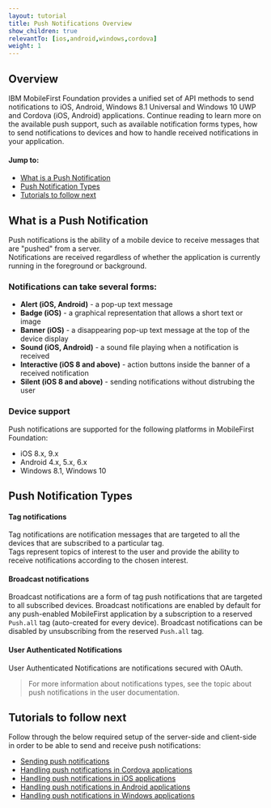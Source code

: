 ```yaml
---
layout: tutorial
title: Push Notifications Overview
show_children: true
relevantTo: [ios,android,windows,cordova]
weight: 1
---
```

## Overview
IBM MobileFirst Foundation provides a unified set of API methods to send notifications to iOS, Android, Windows 8.1 Universal and Windows 10 UWP and Cordova (iOS, Android) applications. Continue reading to learn more on the available push support, such as available notification forms types, how to send notifications to devices and how to handle received notifications in your application.

#### Jump to:
* [What is a Push Notification](#what-is-a-push-notification)
* [Push Notification Types](#push-notification-types)
* [Tutorials to follow next](#tutorials-to-follow-next)

## What is a Push Notification
Push notifications is the ability of a mobile device to receive messages that are "pushed" from a server.  
Notifications are received regardless of whether the application is currently running in the foreground or background.  

### Notifications can take several forms:

* **Alert (iOS, Android)** -  a pop-up text message
* **Badge (iOS)** - a graphical representation that allows a short text or image
* **Banner (iOS)** - a disappearing pop-up text message at the top of the device display
* **Sound (iOS, Android)** - a sound file playing when a notification is received
* **Interactive (iOS 8 and above)** - action buttons inside the banner of a received notification
* **Silent (iOS 8 and above)** - sending notifications without distrubing the user

### Device support
Push notifications are supported for the following platforms in MobileFirst Foundation:

* iOS 8.x, 9.x
* Android 4.x, 5.x, 6.x
* Windows 8.1, Windows 10

## Push Notification Types 

#### Tag notifications
Tag notifications are notification messages that are targeted to all the devices that are subscribed to a particular tag.  
Tags represent topics of interest to the user and provide the ability to receive notifications according to the chosen interest.

#### Broadcast notifications
Broadcast notifications are a form of tag push notifications that are targeted to all subscribed devices. Broadcast notifications are enabled by default for any push-enabled MobileFirst application by a subscription to a reserved `Push.all` tag (auto-created for every device). Broadcast notifications can be disabled by unsubscribing from the reserved `Push.all` tag.

#### User Authenticated Notifications
User Authenticated Notifications are notifications secured with OAuth.

> For more information about notifications types, see the topic about push notifications in the user documentation.

## Tutorials to follow next
Follow through the below required setup of the server-side and client-side in order to be able to send and receive push notifications:

* [Sending push notifications](../sending-push-notifications)
* [Handling push notifications in Cordova applications](../handling-push-notifications-in-cordova)
* [Handling push notifications in iOS applications](../handling-push-notifications-in-ios)
* [Handling push notifications in Android applications](../handling-push-notifications-in-android)
* [Handling push notifications in Windows applications](../handling-push-notifications-in-windows)
